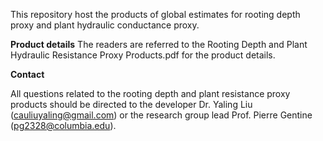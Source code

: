 This repository host the products of global estimates for rooting depth proxy and plant hydraulic conductance proxy.

**Product details**
The readers are referred to the Rooting Depth and Plant Hydraulic Resistance Proxy Products.pdf for the product details.

**Contact**

All questions related to the rooting depth and plant resistance proxy products should be directed to the developer Dr. Yaling Liu (cauliuyaling@gmail.com) or the research group lead Prof. Pierre Gentine (pg2328@columbia.edu).
